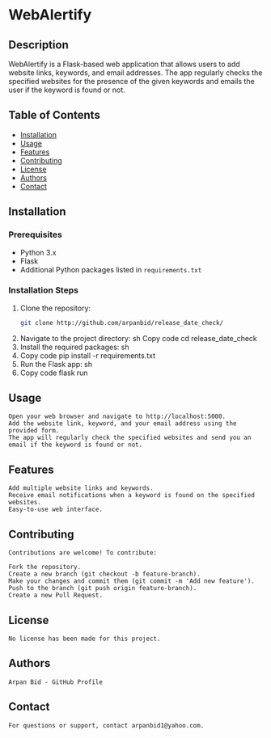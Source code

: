 # WebAlertify

## Description
WebAlertify is a Flask-based web application that allows users to add website links, keywords, and email addresses. The app regularly checks the specified websites for the presence of the given keywords and emails the user if the keyword is found or not.

## Table of Contents
- [Installation](#installation)
- [Usage](#usage)
- [Features](#features)
- [Contributing](#contributing)
- [License](#license)
- [Authors](#authors)
- [Contact](#contact)

## Installation
### Prerequisites
- Python 3.x
- Flask
- Additional Python packages listed in `requirements.txt`

### Installation Steps
1. Clone the repository:
   ```sh
   git clone http://github.com/arpanbid/release_date_check/

2. Navigate to the project directory:
    sh
    Copy code
    cd release_date_check
3. Install the required packages:
sh
4. Copy code
        pip install -r requirements.txt
5. Run the Flask app:
    sh
6. Copy code
    flask run

## Usage

    Open your web browser and navigate to http://localhost:5000.
    Add the website link, keyword, and your email address using the provided form.
    The app will regularly check the specified websites and send you an email if the keyword is found or not.

## Features

    Add multiple website links and keywords.
    Receive email notifications when a keyword is found on the specified websites.
    Easy-to-use web interface.

## Contributing
    Contributions are welcome! To contribute:

    Fork the repository.
    Create a new branch (git checkout -b feature-branch).
    Make your changes and commit them (git commit -m 'Add new feature').
    Push to the branch (git push origin feature-branch).
    Create a new Pull Request.

## License
    No license has been made for this project.

## Authors
    Arpan Bid - GitHub Profile

## Contact
    For questions or support, contact arpanbid1@yahoo.com.


